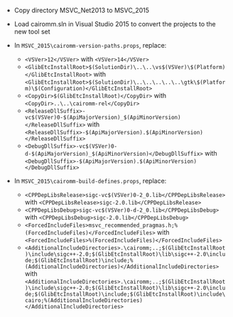  * Copy directory MSVC_Net2013 to MSVC_2015
 * Load cairomm.sln in Visual Studio 2015 to convert the projects to the new tool set

 * In `MSVC_2015\cairomm-version-paths.props`, replace:
	* `<VSVer>12</VSVer>` with `<VSVer>14</VSVer>`
	* `<GlibEtcInstallRoot>$(SolutionDir)\..\..\vs$(VSVer)\$(Platform)</GlibEtcInstallRoot>` with `<GlibEtcInstallRoot>$(SolutionDir)\..\..\..\..\..\gtk\$(Platform)\$(Configuration)</GlibEtcInstallRoot>`
	* `<CopyDir>$(GlibEtcInstallRoot)</CopyDir>` with `<CopyDir>..\..\cairomm-rel</CopyDir>`
	* `<ReleaseDllSuffix>-vc$(VSVer)0-$(ApiMajorVersion)_$(ApiMinorVersion)</ReleaseDllSuffix>` with `<ReleaseDllSuffix>-$(ApiMajorVersion).$(ApiMinorVersion)</ReleaseDllSuffix>`
	* `<DebugDllSuffix>-vc$(VSVer)0-d-$(ApiMajorVersion)_$(ApiMinorVersion)</DebugDllSuffix>` with `<DebugDllSuffix>-$(ApiMajorVersion).$(ApiMinorVersion)</DebugDllSuffix>`

 * In `MSVC_2015\cairomm-build-defines.props`, replace:
	* `<CPPDepLibsRelease>sigc-vc$(VSVer)0-2_0.lib</CPPDepLibsRelease>` with `<CPPDepLibsRelease>sigc-2.0.lib</CPPDepLibsRelease>`
	* `<CPPDepLibsDebug>sigc-vc$(VSVer)0-d-2_0.lib</CPPDepLibsDebug>` with `<CPPDepLibsDebug>sigc-2.0.lib</CPPDepLibsDebug>`
	* `<ForcedIncludeFiles>msvc_recommended_pragmas.h;%(ForcedIncludeFiles)</ForcedIncludeFiles>` with `<ForcedIncludeFiles>%(ForcedIncludeFiles)</ForcedIncludeFiles>`
	* `<AdditionalIncludeDirectories>.\cairomm;..;$(GlibEtcInstallRoot)\include\sigc++-2.0;$(GlibEtcInstallRoot)\lib\sigc++-2.0\include;$(GlibEtcInstallRoot)\include;%(AdditionalIncludeDirectories)</AdditionalIncludeDirectories>` with `<AdditionalIncludeDirectories>.\cairomm;..;$(GlibEtcInstallRoot)\include\sigc++-2.0;$(GlibEtcInstallRoot)\lib\sigc++-2.0\include;$(GlibEtcInstallRoot)\include;$(GlibEtcInstallRoot)\include\cairo;%(AdditionalIncludeDirectories)</AdditionalIncludeDirectories>`
